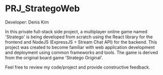 # PRJ_StrategoWeb
Developer: Denis Kim

In this private full-stack side project, a multiplayer online game named 'Stratego' is being developed from scratch using the React library for the frontend and NodeJS (ExpressJS + Stream Chat API) for the backend. 
This project was created to become familiar with web application development and deployment using common frameworks and tools. 
The game is derived from the original board game 'Stratego Original'.

Feel free to review my code/project and provide constructive feedback. 


